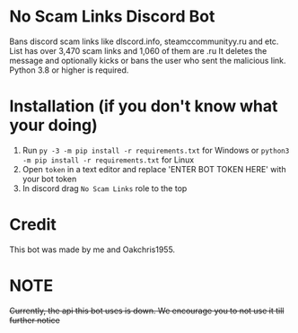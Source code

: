 # No Scam Links Discord Bot
Bans discord scam links like dlscord.info, steamccommunityy.ru and etc.
List has over 3,470 scam links and 1,060 of them are .ru
It deletes the message and optionally kicks or bans the user who sent the malicious link.
Python 3.8 or higher is required. 

# Installation (if you don't know what your doing)
1) Run `py -3 -m pip install -r requirements.txt` for Windows or `python3 -m pip install -r requirements.txt` for Linux
2) Open `token` in a text editor and replace 'ENTER BOT TOKEN HERE' with your bot token
3) In discord drag `No Scam Links` role to the top
# Credit
This bot was made by me and Oakchris1955.

# NOTE
~~Currently, the api this bot uses is down. We encourage you to not use it till further notice~~